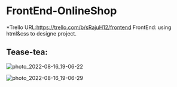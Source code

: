 # FrontEnd-OnlineShop


*Trello URL:https://trello.com/b/sRajuH12/frontend
FrontEnd: using html&css to designe project.


Tease-tea:
-------------------------------------------------------------------------------------------------------------------------------------------------------------------------
![photo_2022-08-16_19-06-22](https://user-images.githubusercontent.com/83461302/184907326-df594514-a955-49d8-b993-ee87c45bb027.jpg)



![photo_2022-08-16_19-06-29](https://user-images.githubusercontent.com/83461302/184907582-b4ebb2af-53c8-48af-9c1b-14d3fd120319.jpg)
